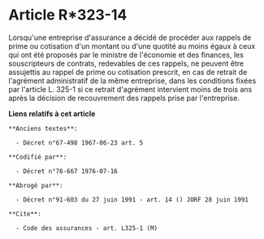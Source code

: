 # Article R*323-14

Lorsqu'une entreprise d'assurance a décidé de procéder aux rappels de prime ou cotisation d'un montant ou d'une quotité au
moins égaux à ceux qui ont été proposés par le ministre de l'économie et des finances, les souscripteurs de contrats,
redevables de ces rappels, ne peuvent être assujettis au rappel de prime ou cotisation prescrit, en cas de retrait de
l'agrément administratif de la même entreprise, dans les conditions fixées par l'article L. 325-1 si ce retrait d'agrément
intervient moins de trois ans après la décision de recouvrement des rappels prise par l'entreprise.

**Liens relatifs à cet article**

	**Anciens textes**:

	  - Décret n°67-498 1967-06-23 art. 5

	**Codifié par**:

	  - Décret n°76-667 1976-07-16

	**Abrogé par**:

	  - Décret n°91-603 du 27 juin 1991 - art. 14 () JORF 28 juin 1991

	**Cite**:

	  - Code des assurances - art. L325-1 (M)
